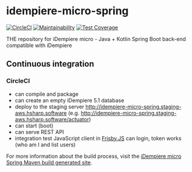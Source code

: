 # idempiere-micro-spring

[![CircleCI](https://circleci.com/gh/iDempiere-micro/idempiere-micro-spring/tree/master.svg?style=svg)](https://circleci.com/gh/iDempiere-micro/idempiere-micro-spring/tree/master)
[![Maintainability](https://api.codeclimate.com/v1/badges/279819f3dc54d47b941c/maintainability)](https://codeclimate.com/github/iDempiere-micro/idempiere-micro-spring/maintainability)
[![Test Coverage](https://api.codeclimate.com/v1/badges/279819f3dc54d47b941c/test_coverage)](https://codeclimate.com/github/iDempiere-micro/idempiere-micro-spring/test_coverage)

 THE repository for iDempiere micro - Java + Kotlin Spring Boot back-end compatible with iDempiere 

## Continuous integration

### CircleCI

- can compile and package
- can create an empty iDempiere 5.1 database
- deploy to the staging server http://idempiere-micro-spring.staging-aws.hsharp.software (e.g. http://idempiere-micro-spring.staging-aws.hsharp.software/actuator)
- can start (boot)
- can serve REST API
- integration test JavaScript client in [Frisby.JS](https://www.frisbyjs.com/) can login, token works (who am I and list users)

For more information about the build process, visit the [iDempiere micro Spring Maven build generated site](https://idempiere-micro.github.io/idempiere-micro-spring-site/).
